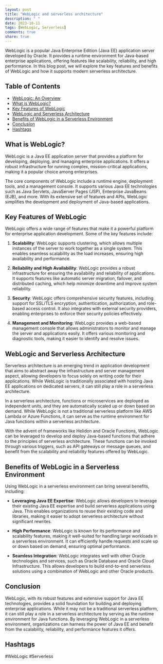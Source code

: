 ```yaml
---
layout: post
title: "WebLogic and serverless architecture"
description: " "
date: 2023-10-11
tags: [WebLogic, Serverless]
comments: true
share: true
---
```


WebLogic is a popular Java Enterprise Edition (Java EE) application server developed by Oracle. It provides a runtime environment for Java-based enterprise applications, offering features like scalability, reliability, and high performance. In this blog post, we will explore the key features and benefits of WebLogic and how it supports modern serverless architecture.

## Table of Contents
- [WebLogic: An Overview](#weblogic-an-overview)
- [What is WebLogic?](#what-is-weblogic)
- [Key Features of WebLogic](#key-features-of-weblogic)
- [WebLogic and Serverless Architecture](#weblogic-and-serverless-architecture)
- [Benefits of WebLogic in a Serverless Environment](#benefits-of-weblogic-in-a-serverless-environment)
- [Conclusion](#conclusion)
- [Hashtags](#hashtags)

## What is WebLogic?

WebLogic is a Java EE application server that provides a platform for developing, deploying, and managing enterprise applications. It offers a robust infrastructure for running complex, mission-critical applications, making it a popular choice among enterprises.

The core components of WebLogic include a runtime engine, deployment tools, and a management console. It supports various Java EE technologies such as Java Servlets, JavaServer Pages (JSP), Enterprise JavaBeans (EJB), and more. With its extensive set of features and APIs, WebLogic simplifies the development and deployment of Java-based applications.

## Key Features of WebLogic

WebLogic offers a wide range of features that make it a powerful platform for enterprise application development. Some of the key features include:

1. **Scalability**: WebLogic supports clustering, which allows multiple instances of the server to work together as a single system. This enables seamless scalability as the load increases, ensuring high availability and performance.

2. **Reliability and High Availability**: WebLogic provides a robust infrastructure for ensuring the availability and reliability of applications. It supports features like automatic server migration, failover, and distributed caching, which help minimize downtime and improve system reliability.

3. **Security**: WebLogic offers comprehensive security features, including support for SSL/TLS encryption, authentication, authorization, and role-based access control. It also integrates with external security providers, enabling enterprises to enforce their security policies effectively.

4. **Management and Monitoring**: WebLogic provides a web-based management console that allows administrators to monitor and manage the server and applications easily. It offers various monitoring and diagnostic tools, making it easier to identify and resolve issues.

## WebLogic and Serverless Architecture

Serverless architecture is an emerging trend in application development that aims to abstract away the infrastructure and server management aspect, allowing developers to focus solely on writing code for their applications. While WebLogic is traditionally associated with hosting Java EE applications on dedicated servers, it can still play a role in a serverless architecture.

In a serverless architecture, functions or microservices are deployed as independent units, and they are automatically scaled up or down based on demand. While WebLogic is not a traditional serverless platform like AWS Lambda or Azure Functions, it can serve as the runtime environment for Java functions within a serverless architecture.

With the advent of frameworks like Helidon and Oracle Functions, WebLogic can be leveraged to develop and deploy Java-based functions that adhere to the principles of serverless architecture. These functions can be invoked through various triggers, such as API gateways or message queues, and benefit from the scalability and reliability features offered by WebLogic.

## Benefits of WebLogic in a Serverless Environment

Using WebLogic in a serverless environment can bring several benefits, including:

- **Leveraging Java EE Expertise**: WebLogic allows developers to leverage their existing Java EE expertise and build serverless applications using Java. This enables organizations to reuse their existing code and libraries, making it easier to adopt serverless architecture without significant rewrites.

- **High Performance**: WebLogic is known for its performance and scalability features, making it well-suited for handling large workloads in a serverless environment. It can efficiently handle requests and scale up or down based on demand, ensuring optimal performance.

- **Seamless Integration**: WebLogic integrates well with other Oracle technologies and services, such as Oracle Database and Oracle Cloud Infrastructure. This allows developers to build end-to-end serverless solutions using a combination of WebLogic and other Oracle products.

## Conclusion

WebLogic, with its robust features and extensive support for Java EE technologies, provides a solid foundation for building and deploying enterprise applications. While it may not be a traditional serverless platform, it can still play a role in a serverless architecture by serving as the runtime environment for Java functions. By leveraging WebLogic in a serverless environment, organizations can harness the power of Java EE and benefit from the scalability, reliability, and performance features it offers.

## Hashtags
\#WebLogic #Serverless